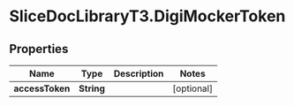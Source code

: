 # SliceDocLibraryT3.DigiMockerToken

## Properties

Name | Type | Description | Notes
------------ | ------------- | ------------- | -------------
**accessToken** | **String** |  | [optional] 


